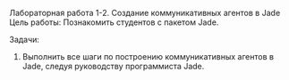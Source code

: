 Лабораторная работа 1-2. Создание коммуникативных агентов в Jade
Цель работы:
Познакомить студентов с пакетом Jade.

Задачи:
1. Выполнить все шаги по построению коммуникативных агентов в Jade, следуя руководству программиста Jade.
